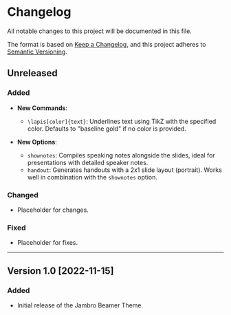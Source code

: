# Changelog

All notable changes to this project will be documented in this file.

The format is based on [Keep a Changelog](https://keepachangelog.com/), and this project adheres to [Semantic Versioning](https://semver.org/).

## Unreleased
### Added
- **New Commands**:
  - `\lapis[color]{text}`: Underlines text using TikZ with the specified color. Defaults to "baseline gold" if no color is provided.

- **New Options**:
  - `shownotes`: Compiles speaking notes alongside the slides, ideal for presentations with detailed speaker notes.
  - `handout`: Generates handouts with a 2x1 slide layout (portrait). Works well in combination with the `shownotes` option.
### Changed
- Placeholder for changes.

### Fixed
- Placeholder for fixes.

---

## Version 1.0 [2022-11-15]
### Added
- Initial release of the Jambro Beamer Theme.
